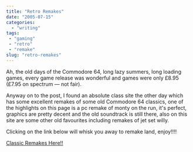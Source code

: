 ```yaml
---
title: "Retro Remakes"
date: "2005-07-15"
categories: 
  - "writing"
tags:
 - "gaming"
 - "retro"
 - "remake"
slug: "retro-remakes"
---
```


Ah, the old days of the Commodore 64, long lazy summers, long loading games, every game release was wonderful and games were only £8.95 (£7.95 on spectrum — not fair).

Anyway on to the post, I found an absolute class site the other day which has some excellent remakes of some old Commodore 64 classics, one of the highlights on this page is a pc remake of monty on the run, it's perfect, graphics are pretty decent and the old soundtrack is still there, also on this site are some other old favourites including remakes of jet set willy.

Clicking on the link below will whisk you away to remake land, enjoy!!!!

[Classic Remakes Here!!](https://www.merseyremakes.co.uk/blog/)
